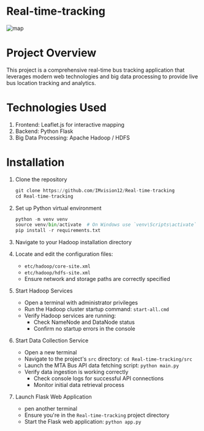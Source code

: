 # Real-time-tracking

![map](https://github.com/user-attachments/assets/70ef7430-621a-4e88-9de2-3ab990e2c7f5)

# Project Overview

This project is a comprehensive real-time bus tracking application that leverages modern web technologies and big data processing to provide live bus location tracking and analytics.

# Technologies Used

1. Frontend: Leaflet.js for interactive mapping
2. Backend: Python Flask
3. Big Data Processing: Apache Hadoop / HDFS

# Installation

1. Clone the repository

    ```python
    git clone https://github.com/IMvision12/Real-time-tracking
    cd Real-time-tracking
    ```

2. Set up Python virtual environment

    ```python
    python -m venv venv
    source venv/bin/activate  # On Windows use `venv\Scripts\activate`
    pip install -r requirements.txt
    ```

3. Navigate to your Hadoop installation directory
   
5. Locate and edit the configuration files:
   * `etc/hadoop/core-site.xml`
   * `etc/hadoop/hdfs-site.xml`
   * Ensure network and storage paths are correctly specified
      
6. Start Hadoop Services
   * Open a terminal with administrator privileges
   * Run the Hadoop cluster startup command: `start-all.cmd`
   * Verify Hadoop services are running:
      + Check NameNode and DataNode status
      + Confirm no startup errors in the console
         
7. Start Data Collection Service
   * Open a new terminal
   * Navigate to the project's `src` directory: `cd Real-time-tracking/src`
   * Launch the MTA Bus API data fetching script: `python main.py`
   * Verify data ingestion is working correctly
      + Check console logs for successful API connections
      + Monitor initial data retrieval process
         
8. Launch Flask Web Application
   * pen another terminal
   * Ensure you're in the `Real-time-tracking` project directory
   * Start the Flask web application: `python app.py`
